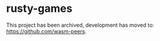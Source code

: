 # rusty-games

This project has been archived, development has moved to: https://github.com/wasm-peers.
